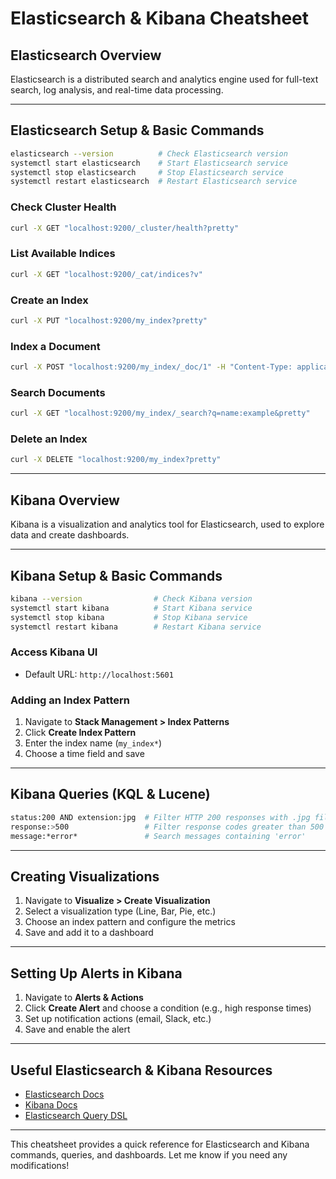 # Elasticsearch & Kibana Cheatsheet

## **Elasticsearch Overview**
Elasticsearch is a distributed search and analytics engine used for full-text search, log analysis, and real-time data processing.

---

## **Elasticsearch Setup & Basic Commands**
```sh
elasticsearch --version          # Check Elasticsearch version
systemctl start elasticsearch    # Start Elasticsearch service
systemctl stop elasticsearch     # Stop Elasticsearch service
systemctl restart elasticsearch  # Restart Elasticsearch service
```

### **Check Cluster Health**
```sh
curl -X GET "localhost:9200/_cluster/health?pretty"
```

### **List Available Indices**
```sh
curl -X GET "localhost:9200/_cat/indices?v"
```

### **Create an Index**
```sh
curl -X PUT "localhost:9200/my_index?pretty"
```

### **Index a Document**
```sh
curl -X POST "localhost:9200/my_index/_doc/1" -H "Content-Type: application/json" -d '{"name": "example", "value": 100}'
```

### **Search Documents**
```sh
curl -X GET "localhost:9200/my_index/_search?q=name:example&pretty"
```

### **Delete an Index**
```sh
curl -X DELETE "localhost:9200/my_index?pretty"
```

---

## **Kibana Overview**
Kibana is a visualization and analytics tool for Elasticsearch, used to explore data and create dashboards.

---

## **Kibana Setup & Basic Commands**
```sh
kibana --version                # Check Kibana version
systemctl start kibana          # Start Kibana service
systemctl stop kibana           # Stop Kibana service
systemctl restart kibana        # Restart Kibana service
```

### **Access Kibana UI**
- Default URL: `http://localhost:5601`

### **Adding an Index Pattern**
1. Navigate to **Stack Management > Index Patterns**
2. Click **Create Index Pattern**
3. Enter the index name (`my_index*`)
4. Choose a time field and save

---

## **Kibana Queries (KQL & Lucene)**
```sh
status:200 AND extension:jpg  # Filter HTTP 200 responses with .jpg files
response:>500                 # Filter response codes greater than 500
message:*error*               # Search messages containing 'error'
```

---

## **Creating Visualizations**
1. Navigate to **Visualize > Create Visualization**
2. Select a visualization type (Line, Bar, Pie, etc.)
3. Choose an index pattern and configure the metrics
4. Save and add it to a dashboard

---

## **Setting Up Alerts in Kibana**
1. Navigate to **Alerts & Actions**
2. Click **Create Alert** and choose a condition (e.g., high response times)
3. Set up notification actions (email, Slack, etc.)
4. Save and enable the alert

---

## **Useful Elasticsearch & Kibana Resources**
- [Elasticsearch Docs](https://www.elastic.co/guide/en/elasticsearch/reference/current/index.html)
- [Kibana Docs](https://www.elastic.co/guide/en/kibana/current/index.html)
- [Elasticsearch Query DSL](https://www.elastic.co/guide/en/elasticsearch/reference/current/query-dsl.html)

---

This cheatsheet provides a quick reference for Elasticsearch and Kibana commands, queries, and dashboards. Let me know if you need any modifications!

